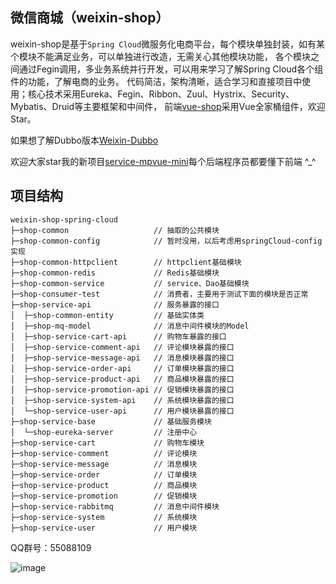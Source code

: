 ## 微信商城（weixin-shop）

weixin-shop是基于`Spring Cloud`微服务化电商平台，每个模块单独封装，如有某个模块不能满足业务，可以单独进行改造，无需关心其他模块功能，
各个模块之间通过Fegin调用，多业务系统并行开发，可以用来学习了解Spring Cloud各个组件的功能，了解电商的业务。
代码简洁，架构清晰，适合学习和直接项目中使用；核心技术采用Eureka、Fegin、Ribbon、Zuul、Hystrix、Security、Mybatis、Druid等主要框架和中间件，
前端[vue-shop](https://github.com/chengzhx76/vue-shop)采用Vue全家桶组件，欢迎Star。 

如果想了解Dubbo版本[Weixin-Dubbo](https://github.com/chengzhx76/Weixin-Dubbo)

欢迎大家star我的新项目[service-mpvue-mini](https://github.com/chengzhx76/service-mpvue-mini)每个后端程序员都要懂下前端 ^_^


## 项目结构
```
weixin-shop-spring-cloud
├─shop-common                   // 抽取的公共模块
├─shop-common-config            // 暂时没用，以后考虑用springCloud-config实现
├─shop-common-httpclient        // httpclient基础模块
├─shop-common-redis             // Redis基础模块
├─shop-common-service           // service、Dao基础模块
├─shop-consumer-test            // 消费者，主要用于测试下面的模块是否正常
├─shop-service-api              // 服务暴露的接口
│  ├─shop-common-entity         // 基础实体类
│  ├─shop-mq-model              // 消息中间件模块的Model
│  ├─shop-service-cart-api      // 购物车暴露的接口
│  ├─shop-service-comment-api   // 评论模块暴露的接口
│  ├─shop-service-message-api   // 消息模块暴露的接口
│  ├─shop-service-order-api     // 订单模块暴露的接口
│  ├─shop-service-product-api   // 商品模块暴露的接口
│  ├─shop-service-promotion-api // 促销模块暴露的接口
│  ├─shop-service-system-api    // 系统模块暴露的接口
│  └─shop-service-user-api      // 用户模块暴露的接口
├─shop-service-base             // 基础服务模块
│  └─shop-eureka-server         // 注册中心
├─shop-service-cart             // 购物车模块
├─shop-service-comment          // 评论模块
├─shop-service-message          // 消息模块
├─shop-service-order            // 订单模块
├─shop-service-product          // 商品模块
├─shop-service-promotion        // 促销模块
├─shop-service-rabbitmq         // 消息中间件模块
├─shop-service-system           // 系统模块
├─shop-service-user             // 用户模块
```

QQ群号：55088109

![image](https://github.com/chengzhx76/weixin-shop-spring-cloud/blob/master/resource/55088109.png)
